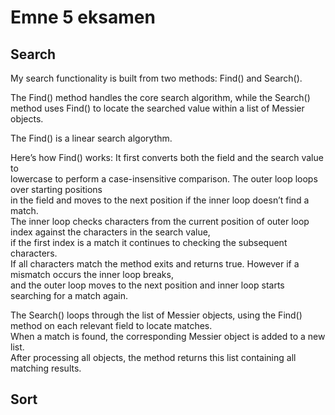 # Emne 5 eksamen

## Search
My search functionality is built from two methods: Find() and Search(). <br/>

The Find() method handles the core search algorithm, while the Search() method uses Find() to locate the searched value within a list of Messier objects. <br/>

The Find() is a linear search algorythm. <br/>

Here’s how Find() works: It first converts both the field and the search value to<br/>
lowercase to perform a case-insensitive comparison. The outer loop loops over starting positions<br/>
in the field and moves to the next position if the inner loop doesn’t find a match. <br/>
The inner loop checks characters from the current position of outer loop index against the characters in the search value, <br/>
if the first index is a match it continues to checking the subsequent characters. <br/>
If all characters match the method exits and returns true. However if a mismatch occurs the inner loop breaks, <br/>
and the outer loop moves to the next position and inner loop starts searching for a match again. <br/>

The Search() loops through the list of Messier objects, using the Find() method on each relevant field to locate matches. <br/>
When a match is found, the corresponding Messier object is added to a new list. <br/>
After processing all objects, the method returns this list containing all matching results. <br/>

## Sort

